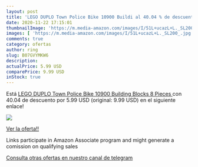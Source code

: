 ```yaml
---
layout: post
title: 'LEGO DUPLO Town Police Bike 10900 Buildi al 40.04 % de descuento'
date: 2020-11-22 17:15:01
thumbnailImage: 'https://m.media-amazon.com/images/I/51L+ucazL+L._SL200_.jpg'
images: [ 'https://m.media-amazon.com/images/I/51L+ucazL+L._SL200_.jpg' ]
comments: true
category: ofertas
author: ring
slug: B07GVYMKW6
description:
actualPrice: 5.99 USD
comparePrice: 9.99 USD
inStock: true
---
```


Está [LEGO DUPLO Town Police Bike 10900 Building Blocks  8 Pieces ](https://www.amazon.com/dp/B07GVYMKW6/?tag=redken08-20) con 40.04 de descuento por 5.99 USD (original: 9.99 USD) en el siguiente enlace!

[![](https://m.media-amazon.com/images/I/51L+ucazL+L._SL200_.jpg)](https://www.amazon.com/dp/B07GVYMKW6/?tag=redken08-20)

[Ver la oferta!!](https://www.amazon.com/dp/B07GVYMKW6/?tag=redken08-20)

Links participate in Amazon Associate program and might generate a comission on qualifying sales

[Consulta otras ofertas en nuestro canal de telegram](https://t.me/s/ofertas25)
